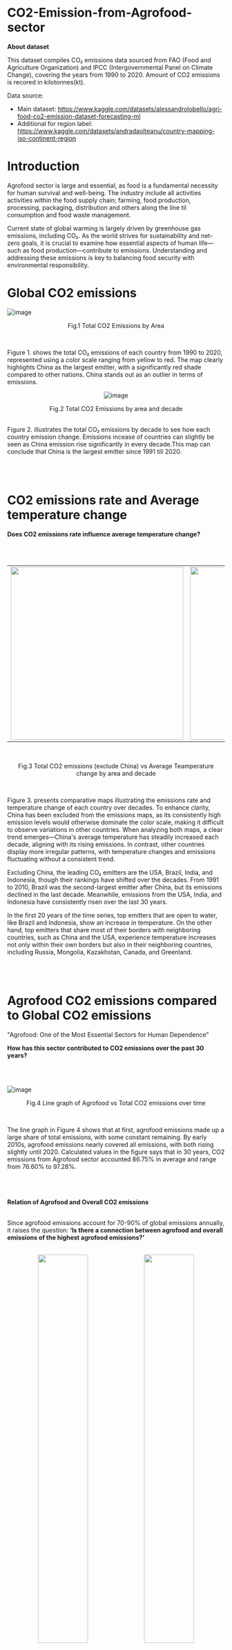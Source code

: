 # CO2-Emission-from-Agrofood-sector
<b>About dataset</b></p>
This dataset compiles CO₂ emissions data sourced from FAO (Food and Agriculture Organization) and IPCC (Intergovernmental Panel on Climate Change), covering the years from 1990 to 2020.
Amount of CO2 emissions is recored in kilotonnes(kt).</p>
Data source:</p>
- Main dataset: https://www.kaggle.com/datasets/alessandrolobello/agri-food-co2-emission-dataset-forecasting-ml
- Additional for region label: https://www.kaggle.com/datasets/andradaolteanu/country-mapping-iso-continent-region

# Introduction
Agrofood sector is large and essential, as food is a fundamental necessity for human survival and well-being. The industry include all activities activities within the 
food supply chain; farming, food production, processing, packaging, distribution and others along the line til consumption and food waste management.</p>
Current state of global warming is largely driven by greenhouse gas emissions, including CO₂. As the world strives for sustainability and net-zero goals, it is crucial 
to examine how essential aspects of human life—such as food production—contribute to emissions. Understanding and addressing these emissions is key to balancing food security 
with environmental responsibility.

# Global CO2 emissions

![image](https://github.com/user-attachments/assets/fa105c01-39d6-4ade-9f30-0fbffdd7bd26)</p>
<p align="center"> Fig.1 Total CO2 Emissions by Area</p><br>

Figure 1. shows the total CO₂ emissions of each country from 1990 to 2020, represented using a color scale ranging from yellow to red. The map clearly highlights China 
as the largest emitter, with a significantly red shade compared to other nations. China stands out as an outlier in terms of emissions.</p>


<p align="center">
  <img src="https://github.com/user-attachments/assets/d432de38-9913-47be-9287-f35972f8d596" alt="image">
</p>
<p align="center"> Fig.2 Total CO2 Emissions by area and decade</p><br>
Figure 2. illustrates the total CO₂ emissions by decade to see how each country emission change. Emissions incease of countries can slightly be seen as China emission rise 
significantly in every decade.This map can conclude that China is the largest emitter since 1991 till 2020. 
</p>
<br>
<br>


# CO2 emissions rate and Average temperature change
<b>Does CO2 emissions rate influence average temperature change?</b>
</p><br>
<br>
<div align="center">
  <table>
    <tr>
      <td><img src="https://github.com/user-attachments/assets/d9193919-06d9-4046-871e-e6aaa3159614" width="400"></td>
      <td><img src="https://github.com/user-attachments/assets/8e9c7b40-9b0a-4a85-87b7-4691c0beeec8" width="400"></td>
    </tr>
  </table>
</div>
<br>
<p align="center"> Fig.3 Total CO2 emissions (exclude China) vs Average Teamperature change by area and decade</p><br>


Figure 3. presents comparative maps illustrating the emissions rate and temperature change of each country over decades. To enhance clarity, China has been excluded from the emissions maps, as its consistently high emission levels would otherwise dominate the color scale, making it difficult to observe variations in other countries. When analyzing both maps, a clear trend emerges—China's average temperature has steadily increased each decade, aligning with its rising emissions. In contrast, other countries display more irregular patterns, with temperature changes and emissions fluctuating without a consistent trend.</p>


Excluding China, the leading CO₂ emitters are the USA, Brazil, India, and Indonesia, though their rankings have shifted over the decades. From 1991 to 2010, Brazil was the second-largest 
emitter after China, but its emissions declined in the last decade. Meanwhile, emissions from the USA, India, and Indonesia have consistently risen over the last 30 years.</p>


In the first 20 years of the time series, top emitters that are open to water, like Brazil and Indonesia, show an increase in temperature. On the other hand, top emitters that share most of their borders with neighboring countries, such as China and the USA, experience temperature increases not only within their own borders but also in their neighboring countries, including Russia, Mongolia, Kazakhstan, Canada, and Greenland.</p>
<br>
<br>



# Agrofood CO2 emissions compared to Global CO2 emissions
"Agrofood: One of the Most Essential Sectors for Human Dependence"</p>
<b>How has this sector contributed to CO2 emissions over the past 30 years?</b></p>
<br>
<br>

  ![image](https://github.com/user-attachments/assets/7c5a6f8c-2374-49c6-9982-2923eda79159)
<br>
<p align="center"> Fig.4 Line graph of Agrofood vs Total CO2 emissions over time</p><br>


The line graph in Figure 4 shows that at first, agrofood emissions made up a large share of total emissions, with some constant remaining. 
By early 2010s, agrofood emissions nearly covered all emissions, with both rising slightly until 2020. Calculated values in the figure says that 
in 30 years, CO2 emissions from Agrofood sector accounted 86.75% in average and range from 76.60% to 97.28%.</p>


<br>
<br>
<br>
<b>Relation of Agrofood and Overall CO2 emissions  </b></p>
<br>
Since agrofood emissions account for 70-90% of global emissions annually, it raises the question: <b>‘Is there a connection between agrofood and overall emissions of the highest agrofood emissions?’</b>
<br>
<br>
<p align="center">
  <img src="https://github.com/user-attachments/assets/6f3f158d-a700-4764-9f31-2141fff38fc6" width="48%" />
  <img src="https://github.com/user-attachments/assets/9601fc65-d193-4a1a-b525-f05cb4a5a958" width="48%" />
</p>
<br>
<p align="center"> Fig.5 Agrofood vs Total CO2 emissions by area and decade (exclude China)</p><br>


Figure 5 shows that the top emitters in the agrofood sector are the USA, Russia, India, and Indonesia, with Brazil reaching the top rank in the second decade. These countries also hold top ranks in overall emissions, as mentioned earlier.</p>


In India, the total emissions of the country largely come from agrofood, as indicated by the similar color patterns for both agrofood emissions and total emissions in all three decades.</p>


In Indonesia, the country's total emissions may partly stem from agrofood, as the color for total emissions has been a shade darker than that for agrofood in the last two decades.</p>


In Brazil, it is clear that the country's total emissions do not primarily come from agrofood. The decline in total emissions over the past decades suggests that the main source of emissions may have been reduced or halted, possibly due to the cessation of certain activities.</p>


Although the USA is the largest emitter in the agrofood sector, its total emissions are lower compared to countries like Brazil. This suggests that natural ecosystems in the USA may act as carbon sinks, reducing overall emissions. Similarly, Russia's total emissions are consistently lighter in shade compared to agrofood emissions over each decade, indicating that Russia might also function as a carbon sink. Both of these countries have vast land areas with large forests, which could help absorb carbon, leading to negative values for their emissions.</p>



To answer the question, there is no clear connection, but the data provides valuable insights that can lead to discussions on other sources of emissions in these countries.</p>
<br>
<br>

# Sources of Agrofood CO2 emissions
The dataset includes 15 emission sources responsible in the Agrofood sector. </p>
These sources are categorized into 5 main areas: </p>


1. **Crop & Soil Management:**
   - Crop Residues
   - Rice Cultivation
   - Drained Organic Soils (CO₂)

2. **Livestock & Manure Management:**
   - Manure Applied to Soils
   - Manure Left on Pasture
   - Manure Management

3. **Agricultural Inputs & Manufacturing:**
   - Fertilizers Manufacturing
   - Pesticides Manufacturing
   - IPPU (Industrial Processes and Product Use)

4. **Food Processing & Distribution:**
   - Food Processing
   - Food Packaging
   - Food Transport

5. **Consumer & Waste Management:**
   - Food Retail
   - Food Household Consumption
   - Agrifood Systems Waste Disposal


Each category represents different stages and activities in the agrofood sector contributing to CO₂ emissions.</p>
<br>
<br>

<b> Compare Agrofood CO2 emissions by categoty over time</b></p>
<br>
<br>
![image](https://github.com/user-attachments/assets/35261816-4e85-48d3-ad49-52717137c694)
<br>
<p align="center"> Fig.6 Line graph of Agrofood CO2emissions by Category overtime with & without China </p><br>

Figure 6 shows a comparison of agrofood emissions by category over time, highlighting China's influence on the overall emission trend. From the graph, China's influence on 'Agricultural inputs and Manufacturing' emissions became significant after the year 2000, as emissions dramatically increased and doubled by 2020. Around the mid-2000s, emissions from 'Consumer & Waste Management', including China, began to increase slightly. Also, emissions from 'Food Processing & Distribution' rose to a constant level and remained stable until 2020. 
</p>

In conclusion, the change in China’s emission trends around the mid-2000s, followed by a constant rise, indicates significant changes or developments in the industry that China had become global center of Agricultural inputs and Manufacturing in agrofood sector. However, both graphs demonstrate similar overall trend and provide the same outstanding categories of sources of agrofood emissions which are <b>'Agricultural inputs and Manufacturing' and 'Consumer & Waste Management'</b></p>
<br>
<br>


# Outstanding sources of Agrofood CO2 emissions

<p>Based on the emissions data across categories over time, the most outstanding sources of emissions are 'Agricultural Inputs and Manufacturing' and 'Consumer & Waste Management'. However, <b>'How are the trends for each specific source within these categories look like?</b>  </p>
<br>

***Agricultural Inputs and Manufacturing*** </p>
<br>

<p align="center">
  <img src="https://github.com/user-attachments/assets/a8aced15-21f4-449c-9239-b7f5a95b09a0" width="48%" />
  <img src="https://github.com/user-attachments/assets/f695cc4c-f041-4737-88cc-c09f016837c2" width="48%" />
</p>
<br>
<p align="center"> Fig.7 Line graph of Agricultural Inputs and Manufacturing overtime with & without China </p><br>

Figure 7. compares the trend of each source in Agricultural Inputs and Manufacturing, both with and without China, resulting in a similar pattern. The source that mainly drives emissions in this category is IPPU(Industrial Processes and Product Use). Its emissions start at a higher level and rise consistently, while the other sources begin at a quarter of that figure and remain steady. </p>
"IPPU(Industrial Processes and Product Use) is a sector that covers greenhouse gas emissions resulting from various industrial activities which are not directly the result of energy consumed during the process." (https://snapshotclimate.com.au/faq/what-is-included-in-ippu/)</p>
This can be summarized that the total of hidden emissions from activities is the biggest amount of emissions. </p>
<br>






***Consumer & Waste Management***</p>
<br>
<p align="center">
  <img src="https://github.com/user-attachments/assets/dbe1c5c8-ea18-4238-9e3f-f2cb62a74bdb" width="48%" />
  <img src="https://github.com/user-attachments/assets/d6f19f00-2df8-47eb-ae2d-98e7f87ab323" width="48%" />
</p>
<br>
<p align="center"> Fig.8 Line graph of Consumer and Waste Management overtime with & without China </p><br>

In Figure 8, there is a noticeable difference between the trends of sources in Consumer and Waste Management when comparing the global graph and the graph excluding China. In the global trend, emissions from Food Household Consumption surpass those of Agrifood Systems Waste Disposal after 2015. However, in the graph excluding China, Food Household Consumption remains below Agrifood Systems Waste Disposal, with a consistent gap between them. </p>
To be concluded, China has a significant influence on global emissions from Food Household Consumption.
</p>
<br>
<br>


# How about Thailand?

<br>
<img src="https://github.com/user-attachments/assets/3822932c-00e7-46dc-8d06-793412fa1ba5" /></p>
<p align="center"> Fig.9 Agrofood CO2 emissions by Category for top 10 areas in Asia (exclude China) </p><br>

Accorrding to Figure 9, Thailand is at 4th rank of agrofood emitter in Asia (5th when include China). Interestingly, top emission category does not follow global trend. Thailand's highest agrofood emissions is from Crop and Soil Management, then followed by Consumer & Waste Management and Agricultural Inputs and Manufacturing respectively. 
</p>
<br>


<p align="center">
  <img src="https://github.com/user-attachments/assets/85fc22d2-3ed0-44b4-9b25-2e7339361fae" width="48%" /><br>
  <img src="https://github.com/user-attachments/assets/e02a9047-e305-4608-9688-c48f98ec870d" width="48%" /><br>
  <img src="https://github.com/user-attachments/assets/519e41d9-9c04-4a3f-9d53-b1ca4b415368" width="48%" />
</p>
<p align="center"> Fig.10 Top 3 Agrofood CO2 emissions Category in Thailand </p>
Fig. 10.1 Crop and soil management, Fig. 10.2 Consumer and waste management, Fig. 10.3 Agricultural inputs and manufacturing

<br>

For agrofood emission in Thailand, Figure 10.1 shows that highest emission is from Rice Cultivation which number fluctuate over 4 thousand kilitonnes since for 30 years.</p>

However, Figure 10.2 illustrates remarkable trend of emissions from Food Retail which increase almost vertically around mid-2010s , surpass through other emission sources and keep rising dramatically until year 2020. This may imply Thai people behaviors on food shopping and consumption. </p>
Last, in Figure 10.3, Thailand trend follows global trend where IPPU(Industrial Processes and Product Use) emits the most in the category.





 









